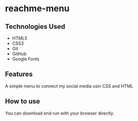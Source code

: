# reachme-menu



## Technologies Used

* HTML5
* CSS3
* Git
* GitHub
* Google Fonts

## Features

A simple menu to connect my social media usin CSS and HTML

## How to use

You can download end run with your browser directly.
